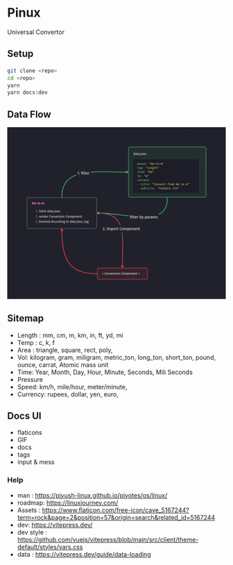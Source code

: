 # Pinux

Universal Convertor

## Setup

```sh
git clone <repo>
cd <repo>
yarn
yarn docs:dev
```

## Data Flow

![](/meu.png)

## Sitemap
+ Length : mm, cm, m, km, in, ft, yd, mi  
+ Temp : c, k, f
+ Area : triangle, square, rect, poly, 
+ Vol: kilogram, gram, miligram, metric_ton, long_ton, short_ton, pound, ounce, carrat, Atomic mass unit
+ Time: Year, Month, Day, Hour, Minute, Seconds, Mili Seconds 
+ Pressure
+ Speed: km/h, mile/hour, meter/minute, 
+ Currency: rupees, dollar, yen, euro, 




## Docs UI

- flaticons
- GIF
- docs
- tags
- input & mess

### Help

- man : https://piyush-linux.github.io/piyotes/os/linux/
- roadmap: https://linuxjourney.com/
- Assets : https://www.flaticon.com/free-icon/cave_5167244?term=rock&page=2&position=57&origin=search&related_id=5167244
- dev: https://vitepress.dev/
- dev style : https://github.com/vuejs/vitepress/blob/main/src/client/theme-default/styles/vars.css
- data : https://vitepress.dev/guide/data-loading
